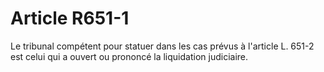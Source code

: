 # Article R651-1

Le tribunal compétent pour statuer dans  les cas prévus à l'article L. 651-2 est celui qui a ouvert ou prononcé la liquidation judiciaire.
